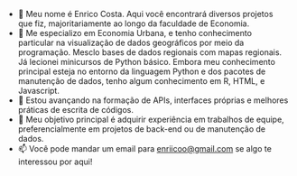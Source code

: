 - 👋 Meu nome é Enrico Costa. Aqui você encontrará diversos projetos que fiz, majoritariamente ao longo da faculdade de Economia.
- 👀 Me especializo em Economia Urbana, e tenho conhecimento particular na visualização de dados geográficos por meio da programação. Mesclo bases de dados regionais com mapas regionais. Já lecionei minicursos de Python básico.
Embora meu conhecimento principal esteja no entorno da linguagem Python e dos pacotes de manutenção de dados, tenho algum conhecimento em R, HTML, e Javascript.
- 🌱 Estou avançando na formação de APIs, interfaces próprias e melhores práticas de escrita de códigos.
- 💞️ Meu objetivo principal é adquirir experiência em trabalhos de equipe, preferencialmente em projetos de back-end ou de manutenção de dados.
- 📫 Você pode mandar um email para enriicoo@gmail.com se algo te interessou por aqui!
